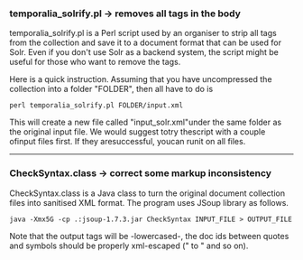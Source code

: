 ### temporalia_solrify.pl -> removes all tags in the body
temporalia_solrify.pl is a Perl script used by an organiser to strip all tags from the collection and save it to a document format that can be used for Solr. Even if you don't use Solr as a backend system, the script might be useful for those who want to remove the tags. 

Here is a quick instruction. Assuming that you have uncompressed the collection into a folder "FOLDER", then all have to do is 

```perl temporalia_solrify.pl FOLDER/input.xml```

This will create a new file called "input_solr.xml"under the same folder as the original input file. We would suggest totry thescript with a couple ofinput files first. If they aresuccessful, youcan runit on all files. 

***

### CheckSyntax.class -> correct some markup inconsistency
CheckSyntax.class is a Java class to turn the original document collection files into sanitised XML format. The program uses JSoup library as follows. 

```java -Xmx5G -cp .:jsoup-1.7.3.jar CheckSyntax INPUT_FILE > OUTPUT_FILE```

Note that the output tags will be -lowercased-, the doc ids between quotes and symbols should be properly xml-escaped (" to " and so on). 
